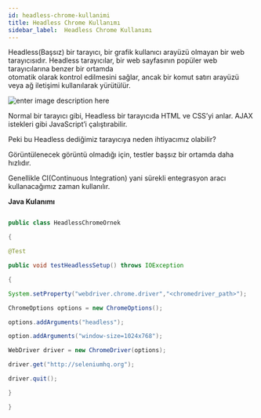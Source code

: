 ```yaml
---
id: headless-chrome-kullanimi
title: Headless Chrome Kullanımı
sidebar_label:  Headless Chrome Kullanımı
---
```



Headless(Başsız) bir tarayıcı, bir grafik kullanıcı arayüzü olmayan bir web tarayıcısıdır. Headless tarayıcılar, bir web sayfasının popüler web tarayıcılarına benzer bir ortamda  
otomatik olarak kontrol edilmesini sağlar, ancak bir komut satırı arayüzü veya ağ iletişimi kullanılarak yürütülür.

![enter image description here](https://lh3.googleusercontent.com/lHbD7krCGmfK5CAciodY3-4YoFQN5inDKjeiT6O-NSki3O2gvD_xXt8Uf2YZ-pckqiHw0C0H76ul)

Normal bir tarayıcı gibi, Headless bir tarayıcıda HTML ve CSS’yi anlar. AJAX istekleri gibi JavaScript’i çalıştırabilir.

Peki bu Headless dediğimiz tarayıcıya neden ihtiyacımız olabilir?

Görüntülenecek görüntü olmadığı için, testler başsız bir ortamda daha hızlıdır.

Genellikle CI(Continuous Integration) yani sürekli entegrasyon aracı  
kullanacağımız zaman kullanılır.

    

**Java Kulanımı**
```java

public class HeadlessChromeOrnek

{

@Test

public void testHeadlessSetup() throws IOException

{

System.setProperty("webdriver.chrome.driver","<chromedriver_path>");

ChromeOptions options = new ChromeOptions();

options.addArguments("headless");

option.addArguments("window-size=1024x768");

WebDriver driver = new ChromeDriver(options);

driver.get("http://seleniumhq.org");

driver.quit();

}

}

```
